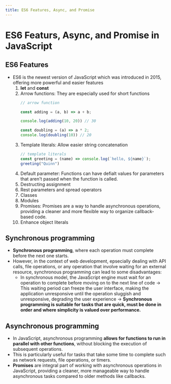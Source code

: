 ```yaml
---
title: ES6 Features, Async, and Promise
---
```


# ES6 Featurs, Async, and Promise in JavaScript

## ES6 Features

- ES6 is the newest version of JavaScript which was introduced in 2015, offering more powerful and easier features
    1. <b>let</b> and <b>const</b>
    2. Arrow functions: They are especially used for short functions   
        ```javascript
        // arrow function

        const adding = (a, b) => a + b;

        console.log(adding(10, 20)) // 30

        const doubling = (a) => a * 2;
        console.log(doubling(10)) // 20
        ```
    3. Template literals: Allow easier string concatenation
        ```javascript
        // template literals
        const greeting = (name) => console.log(`hello, ${name}`);
        greeting("Quinn")
        ```
    4. Default parameter: Functions can have defialt values for parameters that aren't passed when the function is called.
    5. Destructing assignment
    6. Rest parameters and spread operators
    7. Classes
    8. Modules
    9. Promises: Promises are a way to handle asynchronous operations, providing a cleaner and more flexible way to organize callback-based code.
    10. Enhance object literals

## Synchronous programming
- <b>Synchronous programming</b>, where each operation must complete before the next one starts.
- However, in the context of web development, epsecially dealing with API calls, file operations, or any operation that involve waiting for an external resource, synchronous programming can lead to some disadvantages:
    + In synchronous model, the JavaScript engine must wait for an operation to complete before moving on to the next line of code &rarr; This waiting period can freeze the user interface, making the application unresponsive until the operation sluggish and unresponsive, degrading the user experience
&rarr; <b> Synchronous programming is suitable for tasks that are quick, must be done in order and where simplicity is valued over performance.</b> 

## Asynchronous programming
- In JavaScript, asynchronous programming <b>allows for functions to run in parallel with other functions</b>, without blocking the execution of subsequent operations. 
- This is particularly useful for tasks that take some time to complete such as network requests, file operations, or timers.
- <b>Promises</b> are integral part of working with asynchronous operations in JavaScript, providing a cleaner, more manageable way to handle asynchronous tasks compared to older methods like callbacks. 
